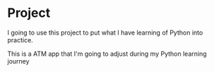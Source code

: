 # Project
I going to use this project to put what I have learning of Python into practice.

This is a ATM app that I'm going to adjust during my Python learning journey